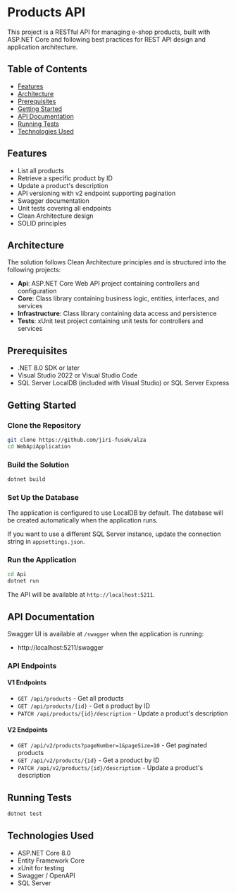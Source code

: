 # Products API

This project is a RESTful API for managing e-shop products, built with ASP.NET Core and following best practices for REST API design and application architecture.

## Table of Contents

- [Features](#features)
- [Architecture](#architecture)
- [Prerequisites](#prerequisites)
- [Getting Started](#getting-started)
- [API Documentation](#api-documentation)
- [Running Tests](#running-tests)
- [Technologies Used](#technologies-used)

## Features

- List all products
- Retrieve a specific product by ID
- Update a product's description
- API versioning with v2 endpoint supporting pagination
- Swagger documentation
- Unit tests covering all endpoints
- Clean Architecture design
- SOLID principles

## Architecture

The solution follows Clean Architecture principles and is structured into the following projects:

- **Api**: ASP.NET Core Web API project containing controllers and configuration
- **Core**: Class library containing business logic, entities, interfaces, and services
- **Infrastructure**: Class library containing data access and persistence
- **Tests**: xUnit test project containing unit tests for controllers and services

## Prerequisites

- .NET 8.0 SDK or later
- Visual Studio 2022 or Visual Studio Code
- SQL Server LocalDB (included with Visual Studio) or SQL Server Express

## Getting Started

### Clone the Repository

```bash
git clone https://github.com/jiri-fusek/alza
cd WebApiApplication
```

### Build the Solution

```bash
dotnet build
```

### Set Up the Database

The application is configured to use LocalDB by default. The database will be created automatically when the application runs.

If you want to use a different SQL Server instance, update the connection string in `appsettings.json`.

### Run the Application

```bash
cd Api
dotnet run
```

The API will be available at `http://localhost:5211`.

## API Documentation

Swagger UI is available at `/swagger` when the application is running:

- http://localhost:5211/swagger

### API Endpoints

#### V1 Endpoints

- `GET /api/products` - Get all products
- `GET /api/products/{id}` - Get a product by ID
- `PATCH /api/products/{id}/description` - Update a product's description

#### V2 Endpoints

- `GET /api/v2/products?pageNumber=1&pageSize=10` - Get paginated products
- `GET /api/v2/products/{id}` - Get a product by ID
- `PATCH /api/v2/products/{id}/description` - Update a product's description

## Running Tests

```bash
dotnet test
```

## Technologies Used

- ASP.NET Core 8.0
- Entity Framework Core
- xUnit for testing
- Swagger / OpenAPI
- SQL Server